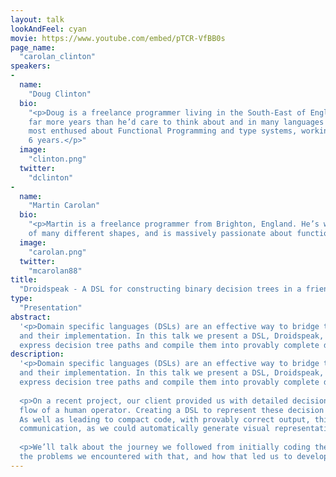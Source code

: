 ```yaml
---
layout: talk
lookAndFeel: cyan
movie: https://www.youtube.com/embed/pTCR-VfBB0s
page_name:
  "carolan_clinton"
speakers:
-
  name:
    "Doug Clinton"
  bio:
    "<p>Doug is a freelance programmer living in the South-East of England. He has been programming for 
    far more years than he’d care to think about and in many languages and paradigms. He’s currently 
    most enthused about Functional Programming and type systems, working mainly in Scala for the past 
    6 years.</p>"
  image:
    "clinton.png"
  twitter:
    "dclinton"
-
  name:
    "Martin Carolan"
  bio:
    "<p>Martin is a freelance programmer from Brighton, England. He’s worked in many industries on projects 
    of many different shapes, and is massively passionate about functional programming.</p>"
  image:
    "carolan.png"
  twitter:
    "mcarolan88"
title:
  "Droidspeak - A DSL for constructing binary decision trees in a friendly way"
type:
  "Presentation"
abstract:
  '<p>Domain specific languages (DSLs) are an effective way to bridge the gap between business requirements 
  and their implementation. In this talk we present a DSL, Droidspeak, that we created to conveniently 
  express decision tree paths and compile them into provably complete decision trees.</p>'
description:
  '<p>Domain specific languages (DSLs) are an effective way to bridge the gap between business requirements 
  and their implementation. In this talk we present a DSL, Droidspeak, that we created to conveniently 
  express decision tree paths and compile them into provably complete decision trees.</p>
     
  <p>On a recent project, our client provided us with detailed decision trees describing the decision-making 
  flow of a human operator. Creating a DSL to represent these decision trees gave us several advantages. 
  As well as leading to compact code, with provably correct output, this approach was invaluable for client 
  communication, as we could automatically generate visual representations and documentation.</p>
      
  <p>We’ll talk about the journey we followed from initially coding the business logic directly in Scala, 
  the problems we encountered with that, and how that led us to develop Droidspeak.</p>'
---
```

